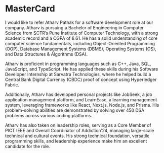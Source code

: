 # MasterCard
I would like to refer Atharv Pathak for a software development role at our company. Atharv is pursuing a Bachelor of Engineering in Computer Science from SCTR’s Pune Institute of Computer Technology, with a strong academic record and a CGPA of 8.61. He has a solid understanding of core computer science fundamentals, including Object-Oriented Programming (OOP), Database Management Systems (DBMS), Operating Systems (OS), and Data Structures & Algorithms (DSA).  

Atharv is proficient in programming languages such as C++, Java, SQL, JavaScript, and TypeScript. He has applied these skills during his Software Developer Internship at Sarvatra Technologies, where he helped build a Central Bank Digital Currency (CBDC) proof of concept using Hyperledger Fabric.  

Additionally, Atharv has developed personal projects like JobSeek, a job application management platform, and LearnEase, a learning management system, leveraging frameworks like React, Next.js, Node.js, and Prisma. His problem-solving abilities are demonstrated by solving over 450 DSA problems across various coding platforms.  

Atharv has also taken on leadership roles, serving as a Core Member of PICT IEEE and Overall Coordinator of Addiction’24, managing large-scale technical and cultural events. His strong technical foundation, versatile programming skills, and leadership experience make him an excellent candidate for the role.
